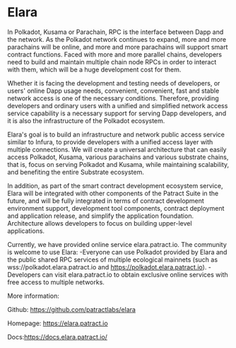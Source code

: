 # Elara

In Polkadot, Kusama or Parachain, RPC is the interface between Dapp and the network. As the Polkadot network continues to expand, more and more parachains will be online, and more and more parachains will support smart contract functions. Faced with more and more parallel chains, developers need to build and maintain multiple chain node RPCs in order to interact with them, which will be a huge development cost for them.

Whether it is facing the development and testing needs of developers, or users' online Dapp usage needs, convenient, convenient, fast and stable network access is one of the necessary conditions. Therefore, providing developers and ordinary users with a unified and simplified network access service capability is a necessary support for serving Dapp developers, and it is also the infrastructure of the Polkadot ecosystem.

Elara's goal is to build an infrastructure and network public access service similar to Infura, to provide developers with a unified access layer with multiple connections. We will create a universal architecture that can easily access Polkadot, Kusama, various parachains and various substrate chains, that is, focus on serving Polkadot and Kusama, while maintaining scalability, and benefiting the entire Substrate ecosystem.

In addition, as part of the smart contract development ecosystem service, Elara will be integrated with other components of the Patract Suite in the future, and will be fully integrated in terms of contract development environment support, development tool components, contract deployment and application release, and simplify the application foundation. Architecture allows developers to focus on building upper-level applications.

Currently, we have provided online service elara.patract.io. The community is welcome to use Elara:
-Everyone can use Polkadot provided by Elara and the public shared RPC services of multiple ecological mainnets (such as wss://polkadot.elara.patract.io and https://polkadot.elara.patract.io).
-Developers can visit elara.patract.io to obtain exclusive online services with free access to multiple networks.

More information:

Github: <https://github.com/patractlabs/elara>

Homepage: <https://elara.patract.io>

Docs:<https://docs.elara.patract.io/>